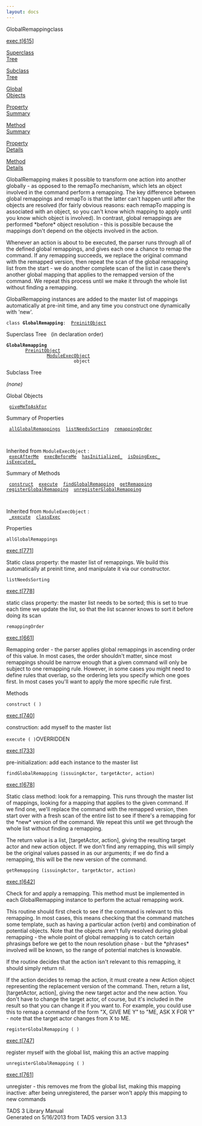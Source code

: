 ```yaml
---
layout: docs
---
```

<span class="title">GlobalRemapping</span><span class="type">class</span>

[exec.t](../file/exec.t.html)\[[615](../source/exec.t.html#615)\]

[Superclass  
Tree](#_SuperClassTree_)

[Subclass  
Tree](#_SubClassTree_)

[Global  
Objects](#_ObjectSummary_)

[Property  
Summary](#_PropSummary_)

[Method  
Summary](#_MethodSummary_)

[Property  
Details](#_Properties_)

[Method  
Details](#_Methods_)

<div class="fdesc">

GlobalRemapping makes it possible to transform one action into another
globally - as opposed to the remapTo mechanism, which lets an object
involved in the command perform a remapping. The key difference between
global remappings and remapTo is that the latter can't happen until
after the objects are resolved (for fairly obvious reasons: each remapTo
mapping is associated with an object, so you can't know which mapping to
apply until you know which object is involved). In contrast, global
remappings are performed \*before\* object resolution - this is possible
because the mappings don't depend on the objects involved in the action.

Whenever an action is about to be executed, the parser runs through all
of the defined global remappings, and gives each one a chance to remap
the command. If any remapping succeeds, we replace the original command
with the remapped version, then repeat the scan of the global remapping
list from the start - we do another complete scan of the list in case
there's another global mapping that applies to the remapped version of
the command. We repeat this process until we make it through the whole
list without finding a remapping.

GlobalRemapping instances are added to the master list of mappings
automatically at pre-init time, and any time you construct one
dynamically with 'new'.

`class `**`GlobalRemapping`**` :   `[`PreinitObject`](../object/PreinitObject.html)

</div>

<span id="_SuperClassTree_"></span>

<div class="mjhd">

<span class="hdln">Superclass Tree</span>   (in declaration order)

</div>

**`GlobalRemapping`**  
`         `[`PreinitObject`](../object/PreinitObject.html)  
`                 `[`ModuleExecObject`](../object/ModuleExecObject.html)  
`                         object`  
<span id="_SubClassTree_"></span>

<div class="mjhd">

<span class="hdln">Subclass Tree</span>  

</div>

*(none)* <span id="_ObjectSummary_"></span>

<div class="mjhd">

<span class="hdln">Global Objects</span>  

</div>

` `[`giveMeToAskFor`](../object/giveMeToAskFor.html)`  `
<span id="_PropSummary_"></span>

<div class="mjhd">

<span class="hdln">Summary of Properties</span>  

</div>

` `[`allGlobalRemappings`](#allGlobalRemappings)`  `[`listNeedsSorting`](#listNeedsSorting)`  `[`remappingOrder`](#remappingOrder)`  `

` `

Inherited from `ModuleExecObject` :  
` `[`execAfterMe`](../object/ModuleExecObject.html#execAfterMe)`  `[`execBeforeMe`](../object/ModuleExecObject.html#execBeforeMe)`  `[`hasInitialized_`](../object/ModuleExecObject.html#hasInitialized_)`  `[`isDoingExec_`](../object/ModuleExecObject.html#isDoingExec_)`  `[`isExecuted_`](../object/ModuleExecObject.html#isExecuted_)`  `

<span id="_MethodSummary_"></span>

<div class="mjhd">

<span class="hdln">Summary of Methods</span>  

</div>

` `[`construct`](#construct)`  `[`execute`](#execute)`  `[`findGlobalRemapping`](#findGlobalRemapping)`  `[`getRemapping`](#getRemapping)`  `[`registerGlobalRemapping`](#registerGlobalRemapping)`  `[`unregisterGlobalRemapping`](#unregisterGlobalRemapping)`  `

` `

Inherited from `ModuleExecObject` :  
` `[`_execute`](../object/ModuleExecObject.html#_execute)`  `[`classExec`](../object/ModuleExecObject.html#classExec)`  `

<span id="_Properties_"></span>

<div class="mjhd">

<span class="hdln">Properties</span>  

</div>

<span id="allGlobalRemappings"></span>

`allGlobalRemappings`

[exec.t](../file/exec.t.html)\[[771](../source/exec.t.html#771)\]

<div class="desc">

Static class property: the master list of remappings. We build this
automatically at preinit time, and manipulate it via our constructor.

</div>

<span id="listNeedsSorting"></span>

`listNeedsSorting`

[exec.t](../file/exec.t.html)\[[778](../source/exec.t.html#778)\]

<div class="desc">

static class property: the master list needs to be sorted; this is set
to true each time we update the list, so that the list scanner knows to
sort it before doing its scan

</div>

<span id="remappingOrder"></span>

`remappingOrder`

[exec.t](../file/exec.t.html)\[[661](../source/exec.t.html#661)\]

<div class="desc">

Remapping order - the parser applies global remappings in ascending
order of this value. In most cases, the order shouldn't matter, since
most remappings should be narrow enough that a given command will only
be subject to one remapping rule. However, in some cases you might need
to define rules that overlap, so the ordering lets you specify which one
goes first. In most cases you'll want to apply the more specific rule
first.

</div>

<span id="_Methods_"></span>

<div class="mjhd">

<span class="hdln">Methods</span>  

</div>

<span id="construct"></span>

`construct ( )`

[exec.t](../file/exec.t.html)\[[740](../source/exec.t.html#740)\]

<div class="desc">

construction: add myself to the master list

</div>

<span id="execute"></span>

`execute ( )`<span class="rem">OVERRIDDEN</span>

[exec.t](../file/exec.t.html)\[[733](../source/exec.t.html#733)\]

<div class="desc">

pre-initialization: add each instance to the master list

</div>

<span id="findGlobalRemapping"></span>

`findGlobalRemapping (issuingActor, targetActor, action)`

[exec.t](../file/exec.t.html)\[[678](../source/exec.t.html#678)\]

<div class="desc">

Static class method: look for a remapping. This runs through the master
list of mappings, looking for a mapping that applies to the given
command. If we find one, we'll replace the command with the remapped
version, then start over with a fresh scan of the entire list to see if
there's a remapping for the \*new\* version of the command. We repeat
this until we get through the whole list without finding a remapping.

The return value is a list, \[targetActor, action\], giving the
resulting target actor and new action object. If we don't find any
remapping, this will simply be the original values passed in as our
arguments; if we do find a remapping, this will be the new version of
the command.

</div>

<span id="getRemapping"></span>

`getRemapping (issuingActor, targetActor, action)`

[exec.t](../file/exec.t.html)\[[642](../source/exec.t.html#642)\]

<div class="desc">

Check for and apply a remapping. This method must be implemented in each
GlobalRemapping instance to perform the actual remapping work.

This routine should first check to see if the command is relevant to
this remapping. In most cases, this means checking that the command
matches some template, such as having a particular action (verb) and
combination of potential objects. Note that the objects aren't fully
resolved during global remapping - the whole point of global remapping
is to catch certain phrasings before we get to the noun resolution
phase - but the \*phrases\* involved will be known, so the range of
potential matches is knowable.

If the routine decides that the action isn't relevant to this remapping,
it should simply return nil.

If the action decides to remap the action, it must create a new Action
object representing the replacement version of the command. Then, return
a list, \[targetActor, action\], giving the new target actor and the new
action. You don't have to change the target actor, of course, but it's
included in the result so that you can change it if you want to. For
example, you could use this to remap a command of the form "X, GIVE ME
Y" to "ME, ASK X FOR Y" - note that the target actor changes from X to
ME.

</div>

<span id="registerGlobalRemapping"></span>

`registerGlobalRemapping ( )`

[exec.t](../file/exec.t.html)\[[747](../source/exec.t.html#747)\]

<div class="desc">

register myself with the global list, making this an active mapping

</div>

<span id="unregisterGlobalRemapping"></span>

`unregisterGlobalRemapping ( )`

[exec.t](../file/exec.t.html)\[[761](../source/exec.t.html#761)\]

<div class="desc">

unregister - this removes me from the global list, making this mapping
inactive: after being unregistered, the parser won't apply this mapping
to new commands

</div>

<div class="ftr">

TADS 3 Library Manual  
Generated on 5/16/2013 from TADS version 3.1.3

</div>
